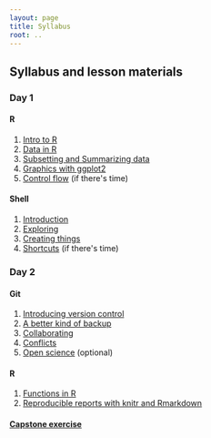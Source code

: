 ```yaml
---
layout: page
title: Syllabus
root: ..
---
```


## Syllabus and lesson materials

### Day 1

<div class="toc" markdown="1">

#### R
1. [Intro to R](R_intro_00.html)
2. [Data in R](R_intro_01_data.html)
3. [Subsetting and Summarizing data](R_intro_02_subsetting_summarizing.html)
4. [Graphics with ggplot2](ggplot2.html)
5. [Control flow](R_intro_03_controlflow.html) (if there's time)

#### Shell
1. [Introduction](shell-00-intro.html)
2. [Exploring](shell-01-exploring.html)
3. [Creating things](shell-02-creating.html)
4. [Shortcuts](shell-03-shortcuts.html) (if there's time)

</div>

### Day 2

<div class="toc" markdown="1">

#### Git
1. [Introducing version control](git-00-intro.html)
2. [A better kind of backup](git-01-backup.html)
3. [Collaborating](git-02-collab.html)
4. [Conflicts](git-03-conflict.html)
5. [Open science](git-04-open.html) (optional)

#### R
1. [Functions in R](functions.html)
2. [Reproducible reports with knitr and Rmarkdown](Rmarkdown.html)

#### [Capstone exercise](capstone.html)

</div>
